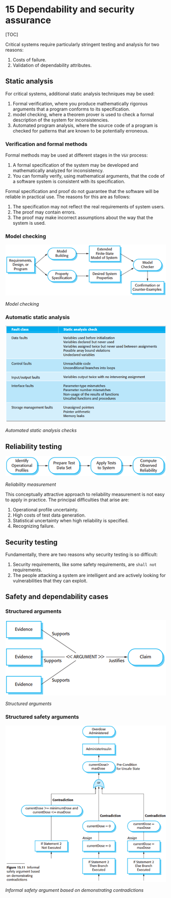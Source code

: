 # 15 Dependability and security assurance

[TOC]



Critical systems require particularly stringent testing and analysis for two reasons:

1. Costs of failure.
2. Validation of dependability attributes.

## Static analysis

For critical systems, additional static analysis techniques may be used:

1. Formal verification, where you produce mathematically rigorous arguments that a program conforms to its specification.
2. model checking, where a theorem prover is used to check a formal description of the system for inconsistencies.
3. Automated program analysis, where the source code of a program is checked for patterns that are known to be potentially erroneous.

### Verification and formal methods

Formal methods may be used at different stages in the `V&V` process:

1. A formal specification of the system may be developed and mathematically analyzed for inconsistency.
2. You can formally verify, using mathematical arguments, that the code of a software system is consistent with its specification.

Formal specification and proof do not guarantee that the software will be reliable in practical use. The reasons for this are as follows:

1. The specification may not reflect the real requirements of system users.
2. The proof may contain errors.
3. The proof may make incorrect assumptions about the way that the system is used.

### Model checking

![15_1](res/15_1.png)

*Model checking*

### Automatic static analysis

![15_2](res/15_2.png)

*Automated static analysis checks*



## Reliability testing

![15_3](res/15_3.png)

*Reliability measurement*

This conceptually attractive approach to reliability measurement is not easy to apply in practice. The principal difficulties that arise are:

1. Operational profile uncertainty.
2. High costs of test data generation.
3. Statistical uncertainty when high reliability is specified. 
4. Recognizing failure.



## Security testing

Fundamentally, there are two reasons why security testing is so difficult:

1. Security requirements, like some safety requirements, are `shall not` requirements.
2. The people attacking a system are intelligent and are actively looking for vulnerabilities that they can exploit.



## Safety and dependability cases

### Structured arguments

![15_8](res/15_8.png)

*Structured arguments*

### Structured safety arguments

![15_11](res/15_11.png)

*Informal safety argument based on demonstrating contradictions*